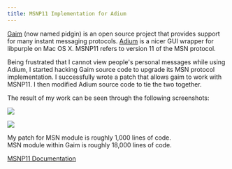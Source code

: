```yaml
---
title: MSNP11 Implementation for Adium
---
```

[Gaim][1] (now named pidgin) is an open source project that provides support
for many instant messaging protocols. [Adium][2] is a nicer GUI wrapper for
libpurple on Mac OS X. MSNP11 refers to version 11 of the MSN protocol.

Being frustrated that I cannot view people's personal messages while using
Adium, I started hacking Gaim source code to upgrade its MSN protocol
implementation. I successfully wrote a patch that allows gaim to work with
MSNP11. I then modified Adium source code to tie the two together.

The result of my work can be seen through the following screenshots:

![](https://media.dannysu.com/adium.personal.message.png)

![](https://media.dannysu.com/adium.preferences.png)

My patch for MSN module is roughly 1,000 lines of code.  
MSN module within Gaim is roughly 18,000 lines of code.

[MSNP11 Documentation][3]

  [1]: http://www.pidgin.im/about/
  [2]: http://adium.im/
  [3]: http://msnpiki.msnfanatic.com/index.php/MSNP11:Changes

